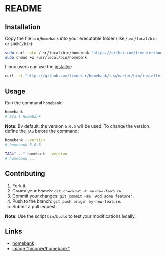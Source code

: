 # README

## Installation

Copy the file `bin/homebank` into your executable folder (like `/usr/local/bin` or `$HOME/bin`):

```sh
sudo curl -sLo /usr/local/bin/homebank "https://github.com/timonier/homebank/raw/master/bin/homebank"
sudo chmod +x /usr/local/bin/homebank
```

Linux users can use the [installer](https://github.com/timonier/homebank/blob/master/bin/installer):

```sh
curl -sL "https://github.com/timonier/homebank/raw/master/bin/installer" | sudo sh -s install
```

## Usage

Run the command `homebank`:

```sh
homebank
# Start Homebank
```

__Note__: By default, the version `5.0.5` will be used. To change the version, define the `TAG` before the command:

```sh
homebank --version
# homebank 5.0.5

TAG="..." homebank --version
# homebank ...
```

## Contributing

1. Fork it.
2. Create your branch: `git checkout -b my-new-feature`.
3. Commit your changes: `git commit -am 'Add some feature'`.
4. Push to the branch: `git push origin my-new-feature`.
5. Submit a pull request.

__Note__: Use the script `bin/build` to test your modifications locally.

## Links

* [homebank](http://homebank.free.fr/)
* [image "timonier/homebank"](https://hub.docker.com/r/timonier/homebank/)
